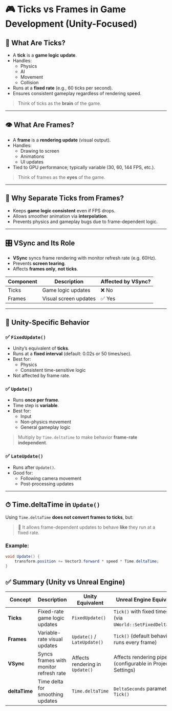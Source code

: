 # 🎮 Ticks vs Frames in Game Development (Unity-Focused)

## 🧠 What Are Ticks?
- A **tick** is a **game logic update**.
- Handles:
  - Physics
  - AI
  - Movement
  - Collision
- Runs at a **fixed rate** (e.g., 60 ticks per second).
- Ensures consistent gameplay regardless of rendering speed.

> Think of ticks as the **brain** of the game.

---

## 👁 What Are Frames?
- A **frame** is a **rendering update** (visual output).
- Handles:
  - Drawing to screen
  - Animations
  - UI updates
- Tied to GPU performance; typically variable (30, 60, 144 FPS, etc.).

> Think of frames as the **eyes** of the game.

---

## 🔁 Why Separate Ticks from Frames?
- Keeps **game logic consistent** even if FPS drops.
- Allows smoother animation via **interpolation**.
- Prevents physics and gameplay bugs due to frame-dependent logic.

---

## 🎛 VSync and Its Role
- **VSync** syncs frame rendering with monitor refresh rate (e.g. 60Hz).
- Prevents **screen tearing**.
- Affects **frames only**, **not ticks**.

| Component | Description                | Affected by VSync? |
|-----------|----------------------------|---------------------|
| Ticks     | Game logic updates         | ❌ No               |
| Frames    | Visual screen updates      | ✅ Yes              |

---

## 🧩 Unity-Specific Behavior

### ✅ `FixedUpdate()`
- Unity’s equivalent of **ticks**.
- Runs at a **fixed interval** (default: 0.02s or 50 times/sec).
- Best for:
  - Physics
  - Consistent time-sensitive logic
- Not affected by frame rate.

### ✅ `Update()`
- Runs **once per frame**.
- Time step is **variable**.
- Best for:
  - Input
  - Non-physics movement
  - General gameplay logic

> Multiply by `Time.deltaTime` to make behavior **frame-rate independent**.

### ✅ `LateUpdate()`
- Runs after `Update()`.
- Good for:
  - Following camera movement
  - Post-processing updates

---

## ⏱ Time.deltaTime in `Update()`

Using `Time.deltaTime` **does not convert frames to ticks**, but:

> 🎯 It allows frame-dependent updates to behave **like** they run at a fixed rate.

### Example:
```csharp
void Update() {
    transform.position += Vector3.forward * speed * Time.deltaTime;
}
```

## ✅ Summary (Unity vs Unreal Engine)

| Concept       | Description                             | Unity Equivalent                 | Unreal Engine Equivalent                                         |
|---------------|-----------------------------------------|----------------------------------|------------------------------------------------------------------|
| **Ticks**     | Fixed-rate game logic updates           | `FixedUpdate()`                  | `Tick()` with fixed timestep (via `UWorld::SetFixedDeltaTime`)  |
| **Frames**    | Variable-rate visual updates            | `Update()` / `LateUpdate()`      | `Tick()` (default behavior, runs every frame)                   |
| **VSync**     | Syncs frames with monitor refresh rate  | Affects rendering in `Update()`  | Affects rendering pipeline (configurable in Project Settings)   |
| **deltaTime** | Time delta for smoothing updates        | `Time.deltaTime`                 | `DeltaSeconds` parameter in `Tick()`                            |

